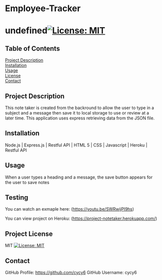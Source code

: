 # Employee-Tracker

# undefined[![License: MIT](https://img.shields.io/badge/License-MIT-yellow.svg)](https://opensource.org/licenses/MIT)
## Table of Contents  
[Project Description](#Project-Description)  
[Installation](#Installation)  
[Usage](#Usage)     
[License](#Project-License)  
[Contact](#Contact)  
## Project Description
This note taker is created from the backround to allow the user to type in a subject and a message then save it to local storage to use or review at a later time. This application uses express retrieving data from the JSON file.
## Installation
Node.js | Express.js | Restful API | HTML 5 | CSS | Javascript | Heroku | Restful API
## Usage
When a user types a heading and a message, the save button appears for the user to save notes
## Testing
You can watch an exmaple here: (https://youtu.be/SWRwijPI9hs)

You can view project on Heroku: (https://project-notetaker.herokuapp.com/)
## Project License
MIT
[![License: MIT](https://img.shields.io/badge/License-MIT-yellow.svg)](https://opensource.org/licenses/MIT)
## Contact
GitHub Profile: https://github.com/cycy6
GitHub Username: cycy6